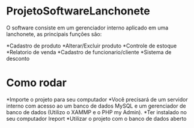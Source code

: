 # ProjetoSoftwareLanchonete
 O software consiste em um gerenciador interno aplicado em uma lanchonete, as principais funções são:
 
 *Cadastro de produto
 *Alterar/Excluir produto
 *Controle de estoque
 *Relatorio de venda
 *Cadastro de funcionario/cliente
 *Sistema de desconto
 
 # Como rodar
 
 *Importe o projeto para seu computador
 *Você precisará de um servidor interno com acesso ao um banco de dados MySQL e um gerenciador de banco de dados (Utilizo o XAMMP e o PHP my Admin).
 *Ter instalado no seu computador Ireport
 *Utilizar o projeto com o banco de dados aberto
 
